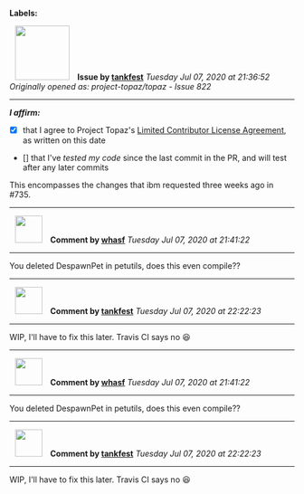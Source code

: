 **Labels:**



<a href="https://github.com/tankfest"><img src="https://avatars1.githubusercontent.com/u/37684138?v=4" width="96" height="96" hspace="10"></img></a> **Issue by [tankfest](https://github.com/tankfest)**
_Tuesday Jul 07, 2020 at 21:36:52_
_Originally opened as: project-topaz/topaz - Issue 822_

----

<!-- place 'x' mark between square [] brackets to affirm: -->
**_I affirm:_**
- [x] that I agree to Project Topaz's [Limited Contributor License Agreement](http://project-topaz.com/blob/release/CONTRIBUTOR_AGREEMENT.md), as written on this date
- [] that I've _tested my code_ since the last commit in the PR, and will test after any later commits

This encompasses the changes that ibm requested three weeks ago in #735.


----
<a href="https://github.com/whasf"><img src="https://avatars3.githubusercontent.com/u/6373706?v=4" width="48" height="48" hspace="10"></img></a> **Comment by [whasf](https://github.com/whasf)**
_Tuesday Jul 07, 2020 at 21:41:22_

----

You deleted DespawnPet in petutils, does this even compile??


----
<a href="https://github.com/tankfest"><img src="https://avatars1.githubusercontent.com/u/37684138?v=4" width="48" height="48" hspace="10"></img></a> **Comment by [tankfest](https://github.com/tankfest)**
_Tuesday Jul 07, 2020 at 22:22:23_

----

WIP, I'll have to fix this later.  Travis CI says no :laughing: 


----
<a href="https://github.com/whasf"><img src="https://avatars3.githubusercontent.com/u/6373706?v=4" width="48" height="48" hspace="10"></img></a> **Comment by [whasf](https://github.com/whasf)**
_Tuesday Jul 07, 2020 at 21:41:22_

----

You deleted DespawnPet in petutils, does this even compile??


----
<a href="https://github.com/tankfest"><img src="https://avatars1.githubusercontent.com/u/37684138?v=4" width="48" height="48" hspace="10"></img></a> **Comment by [tankfest](https://github.com/tankfest)**
_Tuesday Jul 07, 2020 at 22:22:23_

----

WIP, I'll have to fix this later.  Travis CI says no :laughing: 

